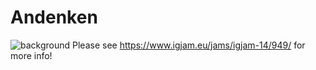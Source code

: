 # Andenken
![background](https://github.com/julhe/InnoJam2023_Oct/assets/18037091/d2087338-230e-4b61-ab63-c6a73bb86cf3)
Please see https://www.igjam.eu/jams/igjam-14/949/ for more info!
